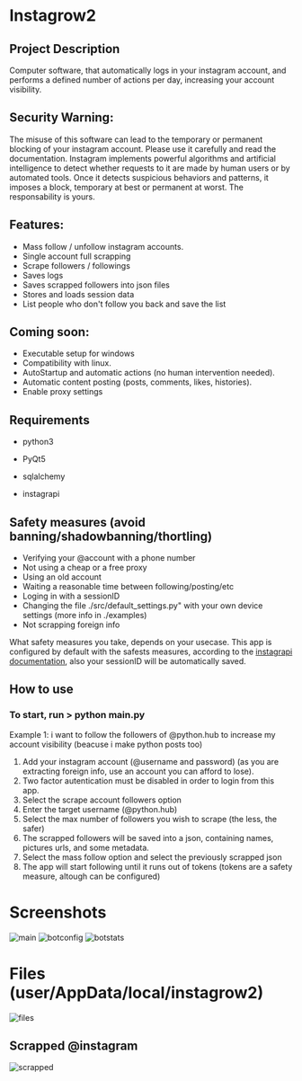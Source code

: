 # Instagrow2

## Project Description
Computer software, that automatically logs in your instagram account, and performs a defined number of actions per day, increasing your account visibility. 

## Security Warning:
The misuse of this software can lead to the temporary or permanent blocking of your instagram account. Please use it carefully and read the documentation. Instagram implements powerful algorithms and artificial intelligence to detect whether requests to it are made by human users or by automated tools. Once it detects suspicious behaviors and patterns, it imposes a block, temporary at best or permanent at worst. The responsability is yours.

## Features:
- Mass follow / unfollow instagram accounts.
- Single account full scrapping
- Scrape followers / followings
- Saves logs
- Saves scrapped followers into json files
- Stores and loads session data
- List people who don't follow you back and save the list

## Coming soon:
- Executable setup for windows
- Compatibility with linux.
- AutoStartup and automatic actions (no human intervention needed).
- Automatic content posting (posts, comments, likes, histories).
- Enable proxy settings

## Requirements
- python3

- PyQt5
- sqlalchemy
- instagrapi

## Safety measures (avoid banning/shadowbanning/thortling)
- Verifying your @account with a phone number
- Not using a cheap or a free proxy
- Using an old account
- Waiting a reasonable time between following/posting/etc
- Loging in with a sessionID
- Changing the file ./src/default_settings.py" with your own device settings (more info in ./examples)
- Not scrapping foreign info 

What safety measures you take, depends on your usecase. This app is configured by default with the safests measures, according to the [instagrapi documentation](https://subzeroid.github.io/instagrapi/usage-guide/best-practices.html), also your sessionID will be automatically saved.

## How to use

### To start, run > python main.py

Example 1: i want to follow the followers of @python.hub to increase my account visibility (beacuse i make python posts too)

1. Add your instagram account (@username and password) (as you are extracting foreign info, use an account you can afford to lose).
2. Two factor autentication must be disabled in order to login from this app.
3. Select the scrape account followers option
4. Enter the target username (@python.hub)
5. Select the max number of followers you wish to scrape (the less, the safer)
6. The scrapped followers will be saved into a json, containing names, pictures urls, and some metadata.
7. Select the mass follow option and select the previously scrapped json
8. The app will start following until it runs out of tokens (tokens are a safety measure, altough can be configured)

# Screenshots

![main](https://i.imgur.com/lgoh0yp.png)
![botconfig](https://i.imgur.com/w3iFxkB.png)
![botstats](https://i.imgur.com/PSv2VMf.png)

# Files (user/AppData/local/instagrow2)

![files](https://i.imgur.com/4ntuqhd.png)

## Scrapped @instagram
![scrapped](https://i.imgur.com/AK6Izqh.png)
